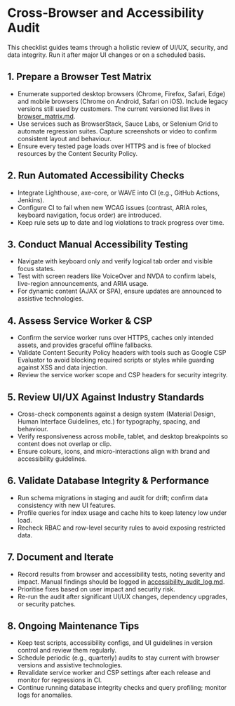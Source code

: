 # Cross-Browser and Accessibility Audit

This checklist guides teams through a holistic review of UI/UX, security, and data integrity. Run it after major UI changes or on a scheduled basis.

## 1. Prepare a Browser Test Matrix
- Enumerate supported desktop browsers (Chrome, Firefox, Safari, Edge) and mobile browsers (Chrome on Android, Safari on iOS). Include legacy versions still used by customers. The current versioned list lives in [browser_matrix.md](browser_matrix.md).
- Use services such as BrowserStack, Sauce Labs, or Selenium Grid to automate regression suites. Capture screenshots or video to confirm consistent layout and behaviour.
- Ensure every tested page loads over HTTPS and is free of blocked resources by the Content Security Policy.

## 2. Run Automated Accessibility Checks
- Integrate Lighthouse, axe-core, or WAVE into CI (e.g., GitHub Actions, Jenkins).
- Configure CI to fail when new WCAG issues (contrast, ARIA roles, keyboard navigation, focus order) are introduced.
- Keep rule sets up to date and log violations to track progress over time.

## 3. Conduct Manual Accessibility Testing
- Navigate with keyboard only and verify logical tab order and visible focus states.
- Test with screen readers like VoiceOver and NVDA to confirm labels, live-region announcements, and ARIA usage.
- For dynamic content (AJAX or SPA), ensure updates are announced to assistive technologies.

## 4. Assess Service Worker & CSP
- Confirm the service worker runs over HTTPS, caches only intended assets, and provides graceful offline fallbacks.
- Validate Content Security Policy headers with tools such as Google CSP Evaluator to avoid blocking required scripts or styles while guarding against XSS and data injection.
- Review the service worker scope and CSP headers for security integrity.

## 5. Review UI/UX Against Industry Standards
- Cross-check components against a design system (Material Design, Human Interface Guidelines, etc.) for typography, spacing, and behaviour.
- Verify responsiveness across mobile, tablet, and desktop breakpoints so content does not overlap or clip.
- Ensure colours, icons, and micro-interactions align with brand and accessibility guidelines.

## 6. Validate Database Integrity & Performance
- Run schema migrations in staging and audit for drift; confirm data consistency with new UI features.
- Profile queries for index usage and cache hits to keep latency low under load.
- Recheck RBAC and row-level security rules to avoid exposing restricted data.

## 7. Document and Iterate
- Record results from browser and accessibility tests, noting severity and impact. Manual findings should be logged in [accessibility_audit_log.md](accessibility_audit_log.md).
- Prioritise fixes based on user impact and security risk.
- Re-run the audit after significant UI/UX changes, dependency upgrades, or security patches.

## 8. Ongoing Maintenance Tips
- Keep test scripts, accessibility configs, and UI guidelines in version control and review them regularly.
- Schedule periodic (e.g., quarterly) audits to stay current with browser versions and assistive technologies.
- Revalidate service worker and CSP settings after each release and monitor for regressions in CI.
- Continue running database integrity checks and query profiling; monitor logs for anomalies.

